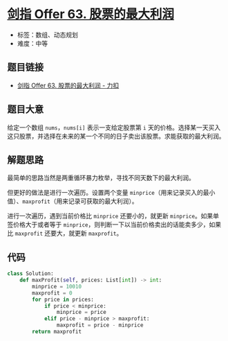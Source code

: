 # [剑指 Offer 63. 股票的最大利润](https://leetcode.cn/problems/gu-piao-de-zui-da-li-run-lcof/)

- 标签：数组、动态规划
- 难度：中等

## 题目链接

- [剑指 Offer 63. 股票的最大利润 - 力扣](https://leetcode.cn/problems/gu-piao-de-zui-da-li-run-lcof/)

## 题目大意

给定一个数组 `nums`，`nums[i]` 表示一支给定股票第 `i` 天的价格。选择某一天买入这只股票，并选择在未来的某一个不同的日子卖出该股票。求能获取的最大利润。

## 解题思路

最简单的思路当然是两重循环暴力枚举，寻找不同天数下的最大利润。

但更好的做法是进行一次遍历。设置两个变量 `minprice`（用来记录买入的最小值）、`maxprofit`（用来记录可获取的最大利润）。

进行一次遍历，遇到当前价格比 `minprice` 还要小的，就更新 `minprice`。如果单签价格大于或者等于 `minprice`，则判断一下以当前价格卖出的话能卖多少，如果比 `maxprofit` 还要大，就更新 `maxprofit`。

## 代码

```python
class Solution:
    def maxProfit(self, prices: List[int]) -> int:
        minprice = 10010
        maxprofit = 0
        for price in prices:
            if price < minprice:
                minprice = price
            elif price - minprice > maxprofit:
                maxprofit = price - minprice
        return maxprofit
```

